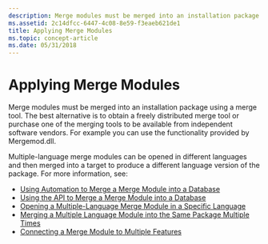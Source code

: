 ```yaml
---
description: Merge modules must be merged into an installation package using a merge tool.
ms.assetid: 2c14dfcc-6447-4c08-8e59-f3eaeb621de1
title: Applying Merge Modules
ms.topic: concept-article
ms.date: 05/31/2018
---
```


# Applying Merge Modules

Merge modules must be merged into an installation package using a merge tool. The best alternative is to obtain a freely distributed merge tool or purchase one of the merging tools to be available from independent software vendors. For example you can use the functionality provided by Mergemod.dll.

Multiple-language merge modules can be opened in different languages and then merged into a target to produce a different language version of the package. For more information, see:

-   [Using Automation to Merge a Merge Module into a Database](using-automation-to-merge-a-merge-module-into-a-database.md)
-   [Using the API to Merge a Merge Module into a Database](using-the-api-to-merge-a-merge-module-into-a-database.md)
-   [Opening a Multiple-Language Merge Module in a Specific Language](opening-a-multiple-language-merge-module-in-a-specific-language.md)
-   [Merging a Multiple Language Module into the Same Package Multiple Times](merging-a-multiple-language-module-into-the-same-package-multiple-times.md)
-   [Connecting a Merge Module to Multiple Features](connecting-a-merge-module-to-multiple-features.md)

 

 



